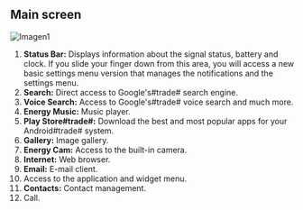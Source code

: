 ## Main screen

![Imagen1](http://static.energysistem.com/images/manuals/42258/543d020800cdb.jpg)

1. **Status Bar:** Displays information about the signal status, battery and clock. If you slide your finger down from this area, you will access a new basic settings menu version that manages the notifications and the settings menu.
2. **Search:** Direct access to Google's#trade# search engine.
3. **Voice Search:** Access to Google's#trade# voice search and much more.
4. **Energy Music:** Music player.
5. **Play Store#trade#:** Download the best and most popular apps for your Android#trade# system.
6. **Gallery:** Image gallery.
7. **Energy Cam:** Access to the built-in camera.
8. **Internet:** Web browser.
9. **Email:** E-mail client.
10. Access to the application and widget menu.
11. **Contacts:** Contact management.
12. Call.
